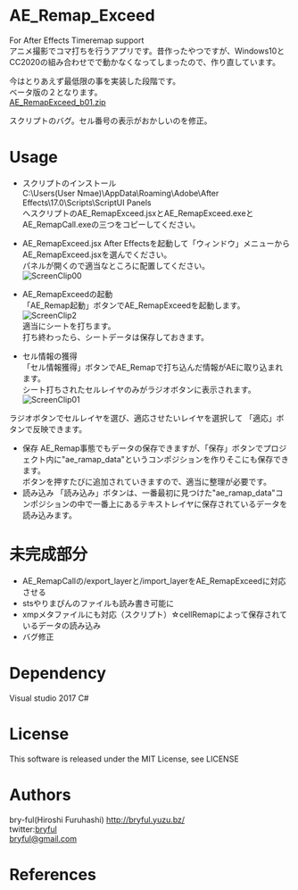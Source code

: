 # AE_Remap_Exceed
For After Effects Timeremap support  
アニメ撮影でコマ打ちを行うアプリです。昔作ったやつですが、Windows10とCC2020の組み合わせでで動かなくなってしまったので、作り直しています。  
 
今はとりあえず最低限の事を実装した段階です。  
ベータ版の２となります。  
[AE_RemapExceed_b01.zip](https://bit.ly/3bT6vxX)  
  
スクリプトのバグ。セル番号の表示がおかしいのを修正。

# Usage
* スクリプトのインストール  
C:\Users\(User Nmae)\AppData\Roaming\Adobe\After Effects\17.0\Scripts\ScriptUI Panels  
へスクリプトのAE_RemapExceed.jsxとAE_RemapExceed.exeとAE_RemapCall.exeの三つをコピーしてください。  

* AE_RemapExceed.jsx
After Effectsを起動して「ウィンドウ」メニューからAE_RemapExceed.jsxを選んでください。  
パネルが開くので適当なところに配置してください。  
![ScreenClip00](https://user-images.githubusercontent.com/50650451/78471423-23dbc480-776c-11ea-9d6f-cc1dc2278630.png)  

*  AE_RemapExceedの起動  
「AE_Remap起動」ボタンでAE_RemapExceedを起動します。  
![ScreenClip2](https://user-images.githubusercontent.com/50650451/78471879-72d72900-776f-11ea-828e-3dd80b932b06.png)  
適当にシートを打ちます。  
打ち終わったら、シートデータは保存しておきます。  

* セル情報の獲得  
「セル情報獲得」ボタンでAE_Remapで打ち込んだ情報がAEに取り込まれます。  
シート打ちされたセルレイヤのみがラジオボタンに表示されます。  
![ScreenClip01](https://user-images.githubusercontent.com/50650451/78471543-02c7a380-776d-11ea-972d-b7792e87ca0e.png)  
  
ラジオボタンでセルレイヤを選び、適応させたいレイヤを選択して 「適応」ボタンで反映できます。   

* 保存
AE_Remap事態でもデータの保存できますが、「保存」ボタンでプロジェクト内に"ae_ramap_data"というコンポジションを作りそこにも保存できます。  
ボタンを押すたびに追加されていきますので、適当に整理が必要です。  
* 読み込み
「読み込み」ボタンは、一番最初に見つけた"ae_ramap_data"コンポジションの中で一番上にあるテキストレイヤに保存されているデータを読み込みます。  



# 未完成部分
* AE_RemapCallの/export_layerと/import_layerをAE_RemapExceedに対応させる
* stsやりまぴんのファイルも読み書き可能に
* xmpメタファイルにも対応（スクリプト）☆cellRemapによって保存されているデータの読み込み
* バグ修正

# Dependency
Visual studio 2017 C#


# License
This software is released under the MIT License, see LICENSE

# Authors

bry-ful(Hiroshi Furuhashi) http://bryful.yuzu.bz/  
twitter:[bryful](https://twitter.com/bryful)  
bryful@gmail.com  

# References

